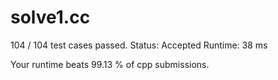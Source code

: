 # solve1.cc

104 / 104 test cases passed.
Status: Accepted
Runtime: 38 ms

Your runtime beats 99.13 % of cpp submissions.

